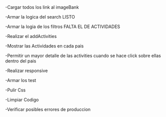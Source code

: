 -Cargar todos los link al imageBank

-Armar la logica del search LISTO

-Armar la logia de los filtros FALTA EL DE ACTIVIDADES

-Realizar el addActivities  

-Mostrar las Actividades en cada pais

-Permitir un mayor detalle de las activities cuando se hace click sobre ellas dentro del pais

-Realizar responsive

-Armar los test

-Pulir Css

-Limpiar Codigo

-Verificar posibles errores de produccion
